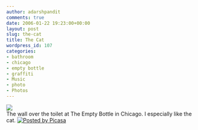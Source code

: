 ```yaml
---
author: adarshpandit
comments: true
date: 2006-01-22 19:23:00+00:00
layout: post
slug: the-cat
title: The Cat
wordpress_id: 107
categories:
- bathroom
- chicago
- empty bottle
- graffiti
- Music
- photo
- Photos
---
```


[![](http://photos1.blogger.com/blogger/5119/270/320/IMG_3044.jpg)](http://photos1.blogger.com/blogger/5119/270/640/IMG_3044.jpg)   
The wall over the toilet at The Empty Bottle in Chicago. I especially like the cat. [![Posted by Picasa](http://photos1.blogger.com/pbp.gif)](http://picasa.google.com/)
